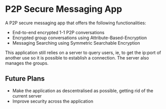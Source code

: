 # P2P Secure Messaging App

A P2P secure messaging app that offers the following functionalities:
- End-to-end encrypted 1-1 P2P conversations
- Encrypted group conversations using Attribute-Based-Encryption
- Messaging Searching using Symmetric Searchable Encryption

This application still relies on a server to query users, ie, to get the ip:port of another use so it is possible to establish a connection.
The server also manages the groups.

## Future Plans
- Make the application as descentralised as possible, getting rid of the current server
- Improve security across the application
